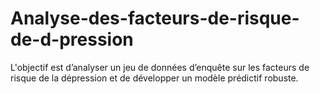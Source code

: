 # Analyse-des-facteurs-de-risque-de-d-pression
L'objectif est d’analyser un jeu de données d’enquête sur les facteurs de risque de la dépression et de développer un modèle prédictif robuste. 
